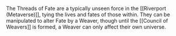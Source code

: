 The Threads of Fate are a typically unseen force in the [[Riverport (Metaverse)]], tying the lives and fates of those within. They can be manipulated to alter Fate by a Weaver, though until the [[Council of Weavers]] is formed, a Weaver can only affect their own universe.